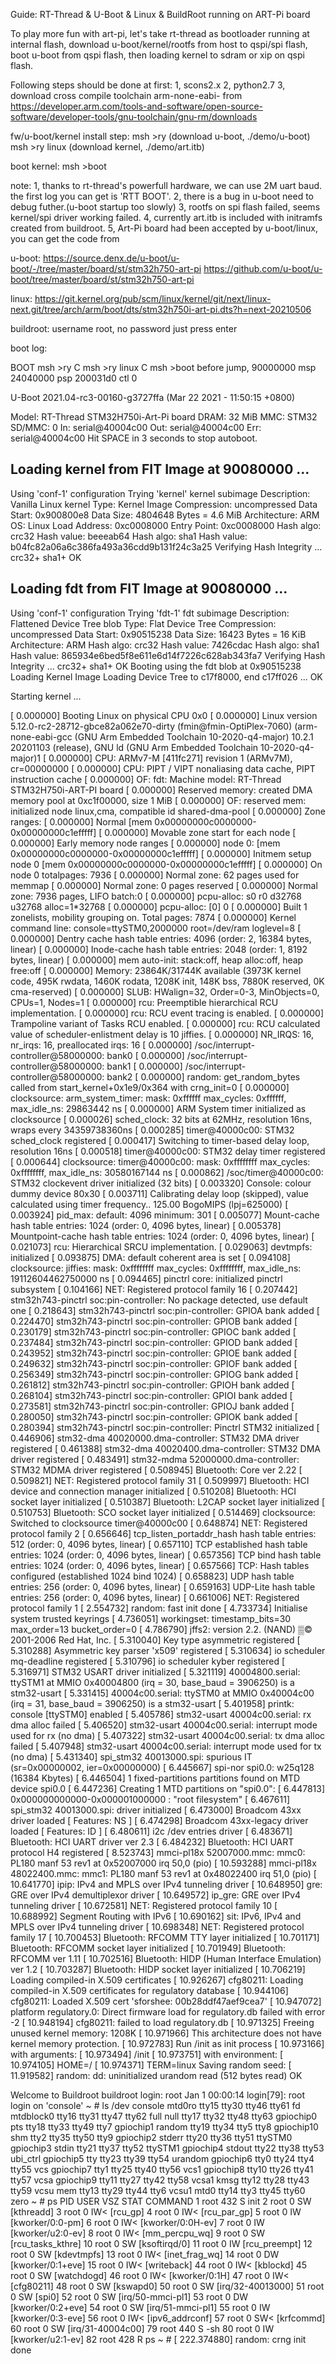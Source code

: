 Guide: RT-Thread & U-Boot & Linux & BuildRoot running on ART-Pi board

To play more fun with art-pi, let's take rt-thread as bootloader running at
internal flash, download u-boot/kernel/rootfs from host to qspi/spi flash,
boot u-boot from qspi flash, then loading kernel to sdram or xip on qspi
flash.

Following steps should be done at first:
1, scons2.x
2, python2.7
3, download cross compile toolchain arm-none-eabi- from
   https://developer.arm.com/tools-and-software/open-source-software/developer-tools/gnu-toolchain/gnu-rm/downloads

fw/u-boot/kernel install step:
msh >ry                              (download u-boot, ./demo/u-boot)
msh >ry linux                        (download kernel, ./demo/art.itb)

boot kernel:
msh >boot


note:
1, thanks to rt-thread's powerfull hardware, we can use
   2M uart baud. the first log you can get is 'RTT BOOT'.
2, there is a bug in u-boot need to debug futher.(u-boot startup too slowly)
3, rootfs on spi flash failed, seems kernel/spi driver working failed.
4, currently art.itb is included with initramfs created from buildroot.
5, Art-Pi board had been accepted by u-boot/linux, you can get the code from

u-boot:
https://source.denx.de/u-boot/u-boot/-/tree/master/board/st/stm32h750-art-pi
https://github.com/u-boot/u-boot/tree/master/board/st/stm32h750-art-pi

linux:
https://git.kernel.org/pub/scm/linux/kernel/git/next/linux-next.git/tree/arch/arm/boot/dts/stm32h750i-art-pi.dts?h=next-20210506

buildroot: username root, no password just press enter


boot log:

BOOT
msh >ry
C
msh >ry linux
C
msh >boot
before jump, 90000000 msp 24040000 psp 200031d0 ctl 0


U-Boot 2021.04-rc3-00160-g3727ffa (Mar 22 2021 - 11:50:15 +0800)

Model: RT-Thread STM32H750i-Art-Pi board
DRAM:  32 MiB
MMC:   STM32 SD/MMC: 0
In:    serial@40004c00
Out:   serial@40004c00
Err:   serial@40004c00
Hit SPACE in 3 seconds to stop autoboot.
## Loading kernel from FIT Image at 90080000 ...
   Using 'conf-1' configuration
   Trying 'kernel' kernel subimage
     Description:  Vanilla Linux kernel
     Type:         Kernel Image
     Compression:  uncompressed
     Data Start:   0x900800e8
     Data Size:    4804648 Bytes = 4.6 MiB
     Architecture: ARM
     OS:           Linux
     Load Address: 0xc0008000
     Entry Point:  0xc0008000
     Hash algo:    crc32
     Hash value:   beeeab64
     Hash algo:    sha1
     Hash value:   b04fc82a06a6c386fa493a36cdd9b131f24c3a25
   Verifying Hash Integrity ... crc32+ sha1+ OK
## Loading fdt from FIT Image at 90080000 ...
   Using 'conf-1' configuration
   Trying 'fdt-1' fdt subimage
     Description:  Flattened Device Tree blob
     Type:         Flat Device Tree
     Compression:  uncompressed
     Data Start:   0x90515238
     Data Size:    16423 Bytes = 16 KiB
     Architecture: ARM
     Hash algo:    crc32
     Hash value:   7426cdac
     Hash algo:    sha1
     Hash value:   865934e6bed5f8e611e6d14f7226c628ab343fa7
   Verifying Hash Integrity ... crc32+ sha1+ OK
   Booting using the fdt blob at 0x90515238
   Loading Kernel Image
   Loading Device Tree to c17f8000, end c17ff026 ... OK

Starting kernel ...

[    0.000000] Booting Linux on physical CPU 0x0
[    0.000000] Linux version 5.12.0-rc2-28712-gbce82a062e70-dirty (fmin@fmin-OptiPlex-7060) (arm-none-eabi-gcc (GNU Arm Embedded Toolchain 10-2020-q4-major) 10.2.1 20201103 (release), GNU ld (GNU Arm Embedded Toolchain 10-2020-q4-major)1
[    0.000000] CPU: ARMv7-M [411fc271] revision 1 (ARMv7M), cr=00000000
[    0.000000] CPU: PIPT / VIPT nonaliasing data cache, PIPT instruction cache
[    0.000000] OF: fdt: Machine model: RT-Thread STM32H750i-ART-PI board
[    0.000000] Reserved memory: created DMA memory pool at 0xc1f00000, size 1 MiB
[    0.000000] OF: reserved mem: initialized node linux,cma, compatible id shared-dma-pool
[    0.000000] Zone ranges:
[    0.000000]   Normal   [mem 0x00000000c0000000-0x00000000c1efffff]
[    0.000000] Movable zone start for each node
[    0.000000] Early memory node ranges
[    0.000000]   node   0: [mem 0x00000000c0000000-0x00000000c1efffff]
[    0.000000] Initmem setup node 0 [mem 0x00000000c0000000-0x00000000c1efffff]
[    0.000000] On node 0 totalpages: 7936
[    0.000000]   Normal zone: 62 pages used for memmap
[    0.000000]   Normal zone: 0 pages reserved
[    0.000000]   Normal zone: 7936 pages, LIFO batch:0
[    0.000000] pcpu-alloc: s0 r0 d32768 u32768 alloc=1*32768
[    0.000000] pcpu-alloc: [0] 0
[    0.000000] Built 1 zonelists, mobility grouping on.  Total pages: 7874
[    0.000000] Kernel command line: console=ttySTM0,2000000 root=/dev/ram loglevel=8
[    0.000000] Dentry cache hash table entries: 4096 (order: 2, 16384 bytes, linear)
[    0.000000] Inode-cache hash table entries: 2048 (order: 1, 8192 bytes, linear)
[    0.000000] mem auto-init: stack:off, heap alloc:off, heap free:off
[    0.000000] Memory: 23864K/31744K available (3973K kernel code, 495K rwdata, 1460K rodata, 1208K init, 148K bss, 7880K reserved, 0K cma-reserved)
[    0.000000] SLUB: HWalign=32, Order=0-3, MinObjects=0, CPUs=1, Nodes=1
[    0.000000] rcu: Preemptible hierarchical RCU implementation.
[    0.000000] rcu:     RCU event tracing is enabled.
[    0.000000]  Trampoline variant of Tasks RCU enabled.
[    0.000000] rcu: RCU calculated value of scheduler-enlistment delay is 10 jiffies.
[    0.000000] NR_IRQS: 16, nr_irqs: 16, preallocated irqs: 16
[    0.000000] /soc/interrupt-controller@58000000: bank0
[    0.000000] /soc/interrupt-controller@58000000: bank1
[    0.000000] /soc/interrupt-controller@58000000: bank2
[    0.000000] random: get_random_bytes called from start_kernel+0x1e9/0x364 with crng_init=0
[    0.000000] clocksource: arm_system_timer: mask: 0xffffff max_cycles: 0xffffff, max_idle_ns: 29863442 ns
[    0.000000] ARM System timer initialized as clocksource
[    0.000026] sched_clock: 32 bits at 62MHz, resolution 16ns, wraps every 34359738360ns
[    0.000285] timer@40000c00: STM32 sched_clock registered
[    0.000417] Switching to timer-based delay loop, resolution 16ns
[    0.000518] timer@40000c00: STM32 delay timer registered
[    0.000644] clocksource: timer@40000c00: mask: 0xffffffff max_cycles: 0xffffffff, max_idle_ns: 30580167144 ns
[    0.000862] /soc/timer@40000c00: STM32 clockevent driver initialized (32 bits)
[    0.003320] Console: colour dummy device 80x30
[    0.003711] Calibrating delay loop (skipped), value calculated using timer frequency.. 125.00 BogoMIPS (lpj=625000)
[    0.003924] pid_max: default: 4096 minimum: 301
[    0.005077] Mount-cache hash table entries: 1024 (order: 0, 4096 bytes, linear)
[    0.005378] Mountpoint-cache hash table entries: 1024 (order: 0, 4096 bytes, linear)
[    0.021073] rcu: Hierarchical SRCU implementation.
[    0.029063] devtmpfs: initialized
[    0.093875] DMA: default coherent area is set
[    0.094108] clocksource: jiffies: mask: 0xffffffff max_cycles: 0xffffffff, max_idle_ns: 19112604462750000 ns
[    0.094465] pinctrl core: initialized pinctrl subsystem
[    0.104166] NET: Registered protocol family 16
[    0.207442] stm32h743-pinctrl soc:pin-controller: No package detected, use default one
[    0.218643] stm32h743-pinctrl soc:pin-controller: GPIOA bank added
[    0.224470] stm32h743-pinctrl soc:pin-controller: GPIOB bank added
[    0.230179] stm32h743-pinctrl soc:pin-controller: GPIOC bank added
[    0.237484] stm32h743-pinctrl soc:pin-controller: GPIOD bank added
[    0.243952] stm32h743-pinctrl soc:pin-controller: GPIOE bank added
[    0.249632] stm32h743-pinctrl soc:pin-controller: GPIOF bank added
[    0.256349] stm32h743-pinctrl soc:pin-controller: GPIOG bank added
[    0.261812] stm32h743-pinctrl soc:pin-controller: GPIOH bank added
[    0.268104] stm32h743-pinctrl soc:pin-controller: GPIOI bank added
[    0.273581] stm32h743-pinctrl soc:pin-controller: GPIOJ bank added
[    0.280050] stm32h743-pinctrl soc:pin-controller: GPIOK bank added
[    0.280394] stm32h743-pinctrl soc:pin-controller: Pinctrl STM32 initialized
[    0.446906] stm32-dma 40020000.dma-controller: STM32 DMA driver registered
[    0.461388] stm32-dma 40020400.dma-controller: STM32 DMA driver registered
[    0.483491] stm32-mdma 52000000.dma-controller: STM32 MDMA driver registered
[    0.508945] Bluetooth: Core ver 2.22
[    0.509821] NET: Registered protocol family 31
[    0.509997] Bluetooth: HCI device and connection manager initialized
[    0.510208] Bluetooth: HCI socket layer initialized
[    0.510387] Bluetooth: L2CAP socket layer initialized
[    0.510753] Bluetooth: SCO socket layer initialized
[    0.514469] clocksource: Switched to clocksource timer@40000c00
[    0.648874] NET: Registered protocol family 2
[    0.656646] tcp_listen_portaddr_hash hash table entries: 512 (order: 0, 4096 bytes, linear)
[    0.657110] TCP established hash table entries: 1024 (order: 0, 4096 bytes, linear)
[    0.657356] TCP bind hash table entries: 1024 (order: 0, 4096 bytes, linear)
[    0.657566] TCP: Hash tables configured (established 1024 bind 1024)
[    0.658823] UDP hash table entries: 256 (order: 0, 4096 bytes, linear)
[    0.659163] UDP-Lite hash table entries: 256 (order: 0, 4096 bytes, linear)
[    0.661006] NET: Registered protocol family 1
[    2.554732] random: fast init done
[    4.733734] Initialise system trusted keyrings
[    4.736051] workingset: timestamp_bits=30 max_order=13 bucket_order=0
[    4.786790] jffs2: version 2.2. (NAND) ▒© 2001-2006 Red Hat, Inc.
[    5.310040] Key type asymmetric registered
[    5.310288] Asymmetric key parser 'x509' registered
[    5.310634] io scheduler mq-deadline registered
[    5.310796] io scheduler kyber registered
[    5.316971] STM32 USART driver initialized
[    5.321119] 40004800.serial: ttySTM1 at MMIO 0x40004800 (irq = 30, base_baud = 3906250) is a stm32-usart
[    5.331415] 40004c00.serial: ttySTM0 at MMIO 0x40004c00 (irq = 31, base_baud = 3906250) is a stm32-usart
[    5.401958] printk: console [ttySTM0] enabled
[    5.405786] stm32-usart 40004c00.serial: rx dma alloc failed
[    5.406520] stm32-usart 40004c00.serial: interrupt mode used for rx (no dma)
[    5.407322] stm32-usart 40004c00.serial: tx dma alloc failed
[    5.407948] stm32-usart 40004c00.serial: interrupt mode used for tx (no dma)
[    5.431340] spi_stm32 40013000.spi: spurious IT (sr=0x00000002, ier=0x00000000)
[    6.445667] spi-nor spi0.0: w25q128 (16384 Kbytes)
[    6.446504] 1 fixed-partitions partitions found on MTD device spi0.0
[    6.447236] Creating 1 MTD partitions on "spi0.0":
[    6.447813] 0x000000000000-0x000001000000 : "root filesystem"
[    6.467611] spi_stm32 40013000.spi: driver initialized
[    6.473000] Broadcom 43xx driver loaded [ Features: NS ]
[    6.474298] Broadcom 43xx-legacy driver loaded [ Features: ID ]
[    6.480611] i2c /dev entries driver
[    6.483671] Bluetooth: HCI UART driver ver 2.3
[    6.484232] Bluetooth: HCI UART protocol H4 registered
[    8.523743] mmci-pl18x 52007000.mmc: mmc0: PL180 manf 53 rev1 at 0x52007000 irq 50,0 (pio)
[   10.593288] mmci-pl18x 48022400.mmc: mmc1: PL180 manf 53 rev1 at 0x48022400 irq 51,0 (pio)
[   10.641770] ipip: IPv4 and MPLS over IPv4 tunneling driver
[   10.648950] gre: GRE over IPv4 demultiplexor driver
[   10.649572] ip_gre: GRE over IPv4 tunneling driver
[   10.672581] NET: Registered protocol family 10
[   10.688992] Segment Routing with IPv6
[   10.690162] sit: IPv6, IPv4 and MPLS over IPv4 tunneling driver
[   10.698348] NET: Registered protocol family 17
[   10.700453] Bluetooth: RFCOMM TTY layer initialized
[   10.701171] Bluetooth: RFCOMM socket layer initialized
[   10.701949] Bluetooth: RFCOMM ver 1.11
[   10.702516] Bluetooth: HIDP (Human Interface Emulation) ver 1.2
[   10.703287] Bluetooth: HIDP socket layer initialized
[   10.706219] Loading compiled-in X.509 certificates
[   10.926267] cfg80211: Loading compiled-in X.509 certificates for regulatory database
[   10.944106] cfg80211: Loaded X.509 cert 'sforshee: 00b28ddf47aef9cea7'
[   10.947072] platform regulatory.0: Direct firmware load for regulatory.db failed with error -2
[   10.948194] cfg80211: failed to load regulatory.db
[   10.971325] Freeing unused kernel memory: 1208K
[   10.971966] This architecture does not have kernel memory protection.
[   10.972783] Run /init as init process
[   10.973166]   with arguments:
[   10.973494]     /init
[   10.973751]   with environment:
[   10.974105]     HOME=/
[   10.974371]     TERM=linux
Saving random seed: [   11.919582] random: dd: uninitialized urandom read (512 bytes read)
OK

Welcome to Buildroot
buildroot login: root
Jan  1 00:00:14 login[79]: root login on 'console'
~ # ls /dev
console     mtd0ro      tty15       tty30       tty46       tty61
fd          mtdblock0   tty16       tty31       tty47       tty62
full        null        tty17       tty32       tty48       tty63
gpiochip0   pts         tty18       tty33       tty49       tty7
gpiochip1   random      tty19       tty34       tty5        tty8
gpiochip10  shm         tty2        tty35       tty50       tty9
gpiochip2   stderr      tty20       tty36       tty51       ttySTM0
gpiochip3   stdin       tty21       tty37       tty52       ttySTM1
gpiochip4   stdout      tty22       tty38       tty53       ubi_ctrl
gpiochip5   tty         tty23       tty39       tty54       urandom
gpiochip6   tty0        tty24       tty4        tty55       vcs
gpiochip7   tty1        tty25       tty40       tty56       vcs1
gpiochip8   tty10       tty26       tty41       tty57       vcsa
gpiochip9   tty11       tty27       tty42       tty58       vcsa1
kmsg        tty12       tty28       tty43       tty59       vcsu
mem         tty13       tty29       tty44       tty6        vcsu1
mtd0        tty14       tty3        tty45       tty60       zero
~ # ps
  PID USER       VSZ STAT COMMAND
    1 root       432 S    init
    2 root         0 SW   [kthreadd]
    3 root         0 IW<  [rcu_gp]
    4 root         0 IW<  [rcu_par_gp]
    5 root         0 IW   [kworker/0:0-pm]
    6 root         0 IW<  [kworker/0:0H-ev]
    7 root         0 IW   [kworker/u2:0-ev]
    8 root         0 IW<  [mm_percpu_wq]
    9 root         0 SW   [rcu_tasks_kthre]
   10 root         0 SW   [ksoftirqd/0]
   11 root         0 IW   [rcu_preempt]
   12 root         0 SW   [kdevtmpfs]
   13 root         0 IW<  [inet_frag_wq]
   14 root         0 DW   [kworker/0:1+eve]
   15 root         0 IW<  [writeback]
   44 root         0 IW<  [kblockd]
   45 root         0 SW   [watchdogd]
   46 root         0 IW<  [kworker/0:1H]
   47 root         0 IW<  [cfg80211]
   48 root         0 SW   [kswapd0]
   50 root         0 SW   [irq/32-40013000]
   51 root         0 SW   [spi0]
   52 root         0 SW   [irq/50-mmci-pl1]
   53 root         0 DW   [kworker/0:2+eve]
   54 root         0 SW   [irq/51-mmci-pl1]
   55 root         0 IW   [kworker/0:3-eve]
   56 root         0 IW<  [ipv6_addrconf]
   57 root         0 SW<  [krfcommd]
   60 root         0 SW   [irq/31-40004c00]
   79 root       440 S    -sh
   80 root         0 IW   [kworker/u2:1-ev]
   82 root       428 R    ps
~ # [  222.374880] random: crng init done

